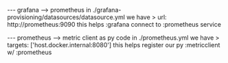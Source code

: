 --- grafana --> prometheus
in ./grafana-provisioning/datasources/datasource.yml
  we have > url: http://prometheus:9090
this helps :grafana connect to :prometheus service

--- prometheus --> metric client as py code
in ./prometheus.yml
  we have > targets: ['host.docker.internal:8080']
this helps register our py :metricclient w/ :prometheus
